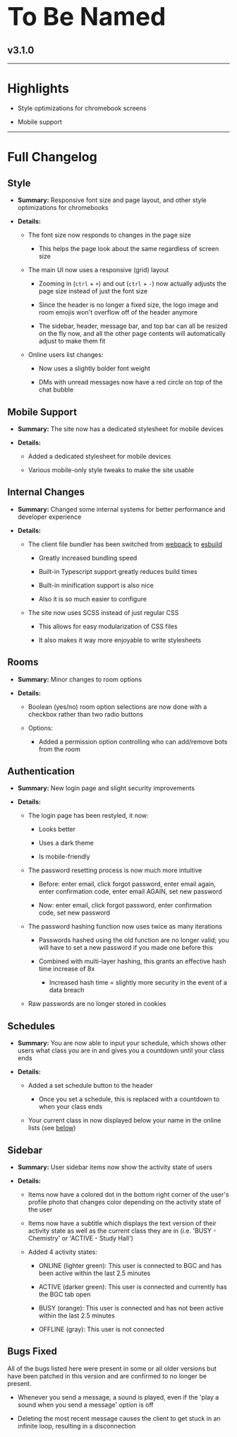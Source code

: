 
<h1 style="font-size:4em;margin-bottom:0;">To Be Named</h1>
<!-- <img src="/public/v3.0.3.png" height="5%" style="border-radius:10px"> -->

## v3.1.0

<hr>

# Highlights

- Style optimizations for chromebook screens

- Mobile support

<hr>

# Full Changelog

## Style

- **Summary:** Responsive font size and page layout, and other style optimizations for chromebooks

- **Details:**

  - The font size now responds to changes in the page size

    - This helps the page look about the same regardless of screen size

  - The main UI now uses a responsive (grid) layout

    - Zooming in (`ctrl` + `+`) and out (`ctrl` + `-`) now actually adjusts the page size instead of just the font size

    - Since the header is no longer a fixed size, the logo image and room emojis won't overflow off of the header anymore

    - The sidebar, header, message bar, and top bar can all be resized on the fly now, and all the other page contents will automatically adjust to make them fit

  - Online users list changes:

    - Now uses a slightly bolder font weight

    - DMs with unread messages now have a red circle on top of the chat bubble

## Mobile Support

- **Summary:** The site now has a dedicated stylesheet for mobile devices

- **Details:**

  - Added a dedicated stylesheet for mobile devices

  - Various mobile-only style tweaks to make the site usable

## Internal Changes

- **Summary:** Changed some internal systems for better performance and developer experience

- **Details:**

  - The client file bundler has been switched from [webpack](https://webpack.js.org/) to [esbuild](https://esbuild.github.io/)

    - Greatly increased bundling speed

    - Built-in Typescript support greatly reduces build times

    - Built-in minification support is also nice

    - Also it is so much easier to configure

  - The site now uses SCSS instead of just regular CSS

    - This allows for easy modularization of CSS files

    - It also makes it way more enjoyable to write stylesheets

## Rooms

- **Summary:** Minor changes to room options

- **Details:**

  - Boolean (yes/no) room option selections are now done with a checkbox rather than two radio buttons

  - Options:

    - Added a permission option controlling who can add/remove bots from the room
  
## Authentication

- **Summary:** New login page and slight security improvements

- **Details:**

  - The login page has been restyled, it now:

    - Looks better

    - Uses a dark theme

    - Is mobile-friendly

  - The password resetting process is now much more intuitive

    - Before: enter email, click forgot password, enter email again, enter confirmation code, enter email AGAIN, set new password

    - Now: enter email, click forgot password, enter confirmation code, set new password

  - The password hashing function now uses twice as many iterations

    - Passwords hashed using the old function are no longer valid; you will have to set a new password if you made one before this

    - Combined with multi-layer hashing, this grants an effective hash time increase of 8x

      - Increased hash time = slightly more security in the event of a data breach

  - Raw passwords are no longer stored in cookies

## Schedules

- **Summary:** You are now able to input your schedule, which shows other users what class you are in and gives you a countdown until your class ends

- **Details:**

  - Added a set schedule button to the header

    - Once you set a schedule, this is replaced with a countdown to when your class ends

  - Your current class in now displayed below your name in the online lists (see [below](#sidebar))

## Sidebar

- **Summary:** User sidebar items now show the activity state of users

- **Details:**

  - Items now have a colored dot in the bottom right corner of the user's profile photo that changes color depending on the activity state of the user

  - Items now have a subtitle which displays the text version of their activity state as well as the current class they are in (i.e. 'BUSY - Chemistry' or 'ACTIVE - Study Hall')

  - Added 4 activity states:

    - ONLINE (lighter green): This user is connected to BGC and has been active within the last 2.5 minutes

    - ACTIVE (darker green): This user is connected and currently has the BGC tab open

    - BUSY (orange): This user is connected and has not been active within the last 2.5 minutes

    - OFFLINE (gray): This user is not connected

## Bugs Fixed

All of the bugs listed here were present in some or all older versions but have been patched in this version and are confirmed to no longer be present.

- Whenever you send a message, a sound is played, even if the 'play a sound when you send a message' option is off

- Deleting the most recent message causes the client to get stuck in an infinite loop, resulting in a disconnection
